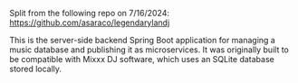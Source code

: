Split from the following repo on 7/16/2024:
https://github.com/asaraco/legendarylandj

This is the server-side backend Spring Boot application for managing a music database and publishing it as microservices.
It was originally built to be compatible with Mixxx DJ software, which uses an SQLite database stored locally.
